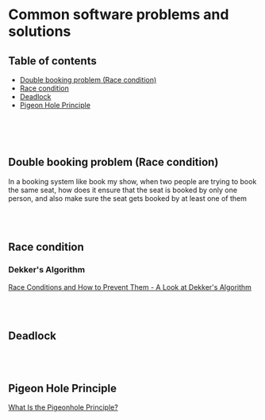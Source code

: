 # Common software problems and solutions

## Table of contents
- [Double booking problem (Race condition)](#double-booking-problem-race-condition)
- [Race condition](#race-condition)
- [Deadlock](#deadlock)
- [Pigeon Hole Principle](#pigeon-hole-principle)



<br/>
<br/>
<br/>

## Double booking problem (Race condition)
In a booking system like book my show, when two people are trying to book the same seat, how does it ensure that the seat is booked by only one person, and also make sure the seat gets booked by at least one of them   

<br/>
<br/>

## Race condition

### Dekker's Algorithm
[Race Conditions and How to Prevent Them - A Look at Dekker's Algorithm](https://www.youtube.com/watch?v=MqnpIwN7dz0)

<br/>
<br/>

## Deadlock

<br/>
<br/>


## Pigeon Hole Principle

[What Is the Pigeonhole Principle?](https://www.youtube.com/watch?v=B2A2pGrDG8I)


<br/>
<br/>
